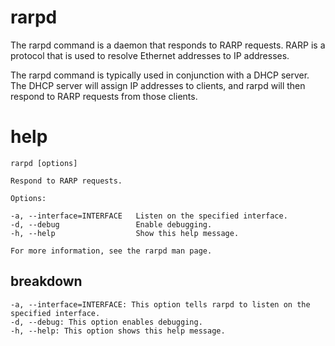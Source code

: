 # rarpd

The rarpd command is a daemon that responds to RARP requests. RARP is a protocol that is used to resolve Ethernet addresses to IP addresses.

The rarpd command is typically used in conjunction with a DHCP server. The DHCP server will assign IP addresses to clients, and rarpd will then respond to RARP requests from those clients.

# help 

```
rarpd [options]

Respond to RARP requests.

Options:

-a, --interface=INTERFACE   Listen on the specified interface.
-d, --debug                 Enable debugging.
-h, --help                  Show this help message.

For more information, see the rarpd man page.
```

## breakdown

```
-a, --interface=INTERFACE: This option tells rarpd to listen on the specified interface.
-d, --debug: This option enables debugging.
-h, --help: This option shows this help message.
```
